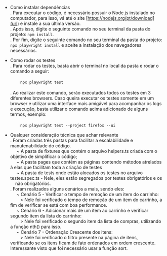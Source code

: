 - Como instalar dependências <br>
      . Para executar o código, é necessário possuir o Node.js instalado no computador, para isso, vá até o site [https://nodejs.org/pt/download](url) e instale a sua última versão. <br>
      . Após isso, digite o seguinte comando no seu terminal da pasta do projeto: `npm install`. <br>
      . Por fim, digite o seguinte comando no seu terminal da pasta do projeto: `npx playwright install` e aceite a instalação dos navegadores necessários. <br>

- Como rodar os testes <br>
      . Para rodar os testes, basta abrir o terminal no local da pasta e rodar o comando a seguir: <br> <br>
         &nbsp;       &nbsp;&nbsp;    &nbsp;&nbsp;           `npx playwright test` <br> <br>
      . Ao realizar este comando, serão executados todos os testes em 3 diferentes browsers. Caso queira executar os testes somente em um browser e utilizar uma interface mais amigável para acompanhar os logs e execução, basta utilizar o comando acima adicionado de alguns termos, exemplo: <br> <br>
          &nbsp;       &nbsp;&nbsp;    &nbsp;&nbsp;  `npx playwright test --project firefox --ui` <br> 


- Qualquer consideração técnica que achar relevante<br>
. Foram criadas três pastas para facilitar a escalabilidade e manutenabilidade do código.<br>
&nbsp;&nbsp;&nbsp;&nbsp; ~ A pasta de fixtures que contém o arquivo helpers.ts criada com o objetivo de simplificar o código;<br>
&nbsp;&nbsp;&nbsp;&nbsp; ~ A pasta pages que contém as páginas contendo métodos atrelados à elas que facilitam toda a criação de testes<br>
&nbsp;&nbsp;&nbsp;&nbsp; ~ A pasta de tests onde estão alocados os testes no arquivo testes.spec.ts - Nele, eles estão segregados por testes obrigatórios e os &nbsp;&nbsp;&nbsp;&nbsp;não obrigatórios. <br>
. Foram realizados alguns cenários a mais, sendo eles: <br>
&nbsp;&nbsp;&nbsp;&nbsp; ~ Cenário 5 - Verificar o tempo de remoção de um item do carrinho: <br>
&nbsp;&nbsp;&nbsp;&nbsp;&nbsp;&nbsp;&nbsp; > Nele foi verificado o tempo de remoção de um item do carrinho, a fim de verificar se está com boa performance. <br>
&nbsp;&nbsp;&nbsp;&nbsp; ~ Cenário 6 - Adicionar mais de um item ao carrinho e verificar segundo item da lista do carrinho: <br>
&nbsp;&nbsp;&nbsp;&nbsp;&nbsp;&nbsp;&nbsp; > Nele foi verificado o segundo item da lista de compras, utilizando a função nth() para isso.<br>
&nbsp;&nbsp;&nbsp;&nbsp; ~ Cenário 7 - Ordenação Crescente dos itens: <br>
&nbsp;&nbsp;&nbsp;&nbsp;&nbsp;&nbsp;&nbsp; > Nele foi verificado o filtro presente na página de itens, verificando se os itens ficam de fato ordenados em ordem crescente. Interessante visto que foi necessário usar a função sort.
